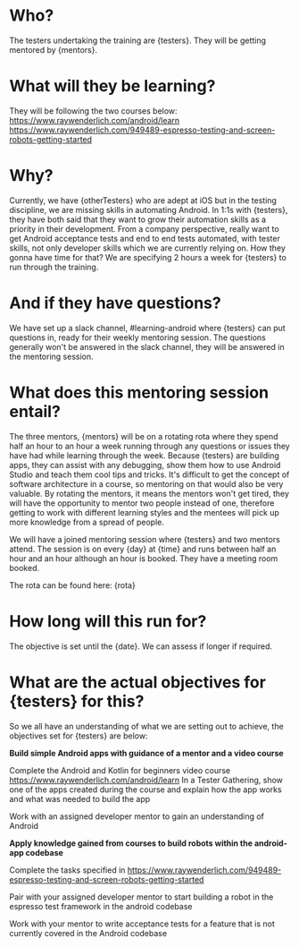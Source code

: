 # Who?
The testers undertaking the training are {testers}. They will be getting mentored by {mentors}.
# What will they be learning?
They will be following the two courses below:
https://www.raywenderlich.com/android/learn
https://www.raywenderlich.com/949489-espresso-testing-and-screen-robots-getting-started
# Why?
Currently, we have {otherTesters} who are adept at iOS but in the testing discipline, we are missing skills in automating Android. In 1:1s with {testers}, they have both said that they want to grow their automation skills as a priority in their development. From a company perspective, really want to get Android acceptance tests and end to end tests automated, with tester skills, not only developer skills which we are currently relying on.
How they gonna have time for that?
We are specifying 2 hours a week for {testers} to run through the training.
# And if they have questions?
We have set up a slack channel, #learning-android where {testers} can put questions in, ready for their weekly mentoring session. The questions generally won't be answered in the slack channel, they will be answered in the mentoring session.

# What does this mentoring session entail?

The three mentors, {mentors} will be on a rotating rota where they spend half an hour to an hour a week running through any questions or issues they have had while learning through the week. Because {testers} are building apps, they can assist with any debugging, show them how to use Android Studio and teach them cool tips and tricks. It's difficult to get the concept of software architecture in a course, so mentoring on that would also be very valuable. By rotating the mentors, it means the mentors won't get tired, they will have the opportunity to mentor two people instead of one, therefore getting to work with different learning styles and the mentees will pick up more knowledge from a spread of people.

We will have a joined mentoring session where {testers} and two mentors attend. The session is on every {day} at {time} and runs between half an hour and an hour although an hour is booked. They have a meeting room booked.

The rota can be found here: {rota}

# How long will this run for?
The objective is set until the {date}. We can assess if longer if required.
# What are the actual objectives for {testers} for this?
So we all have an understanding of what we are setting out to achieve, the objectives set for {testers} are below:

**Build simple Android apps with guidance of a mentor and a video course**

Complete the Android and Kotlin for beginners video course https://www.raywenderlich.com/android/learn
In a Tester Gathering, show one of the apps created during the course and explain how the app works and what was needed to build the app

Work with an assigned developer mentor to gain an understanding of Android

**Apply knowledge gained from courses to build robots within the android-app codebase**

Complete the tasks specified in https://www.raywenderlich.com/949489-espresso-testing-and-screen-robots-getting-started

Pair with your assigned developer mentor to start building a robot in the espresso test framework in the android codebase

Work with your mentor to write acceptance tests for a feature that is not currently covered in the Android codebase
